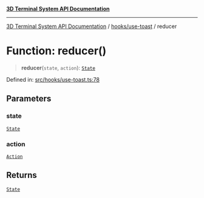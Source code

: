 [**3D Terminal System API Documentation**](../../../README.md)

***

[3D Terminal System API Documentation](../../../README.md) / [hooks/use-toast](../README.md) / reducer

# Function: reducer()

> **reducer**(`state`, `action`): [`State`](../interfaces/State.md)

Defined in: [src/hooks/use-toast.ts:78](https://github.com/Dicommunitas/ThreeJS_Terminal_3D/blob/8075b8a92723c99d6c5409bf1c44d7734e99d256/src/hooks/use-toast.ts#L78)

## Parameters

### state

[`State`](../interfaces/State.md)

### action

[`Action`](../type-aliases/Action.md)

## Returns

[`State`](../interfaces/State.md)
